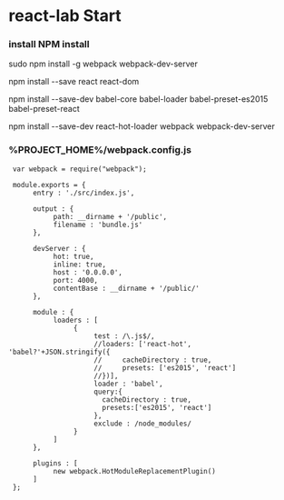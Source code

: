 # react-lab Start
### install NPM install
sudo npm install -g webpack webpack-dev-server

npm install --save react react-dom

npm install --save-dev babel-core babel-loader babel-preset-es2015 babel-preset-react

npm install --save-dev react-hot-loader webpack webpack-dev-server

### %PROJECT_HOME%/webpack.config.js

     var webpack = require("webpack");

     module.exports = {
          entry : './src/index.js',

          output : {
               path: __dirname + '/public',
               filename : 'bundle.js'
          },

          devServer : {
               hot: true,
               inline: true,
               host : '0.0.0.0',
               port: 4000,
               contentBase : __dirname + '/public/'
          },

          module : {
               loaders : [
                    {
                         test : /\.js$/,
                         //loaders: ['react-hot', 'babel?'+JSON.stringify({
                         //     cacheDirectory : true,
                         //     presets: ['es2015', 'react']
                         //})],
                         loader : 'babel',
                         query:{
                           cacheDirectory : true,
                           presets:['es2015', 'react']
                         },
                         exclude : /node_modules/
                    }
               ]
          },

          plugins : [
               new webpack.HotModuleReplacementPlugin()
          ]
     };

